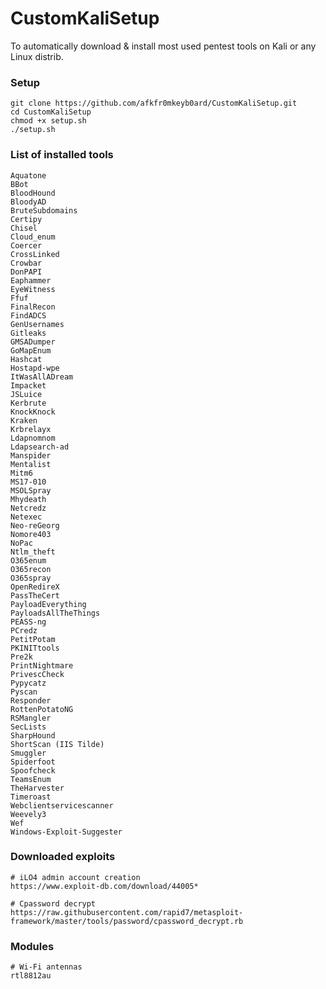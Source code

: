 # CustomKaliSetup
To automatically download &amp; install most used pentest tools on Kali or any Linux distrib.

### Setup
```
git clone https://github.com/afkfr0mkeyb0ard/CustomKaliSetup.git
cd CustomKaliSetup
chmod +x setup.sh
./setup.sh
```

### List of installed tools

```
Aquatone
BBot
BloodHound
BloodyAD
BruteSubdomains
Certipy
Chisel
Cloud_enum
Coercer
CrossLinked
Crowbar
DonPAPI
Eaphammer
EyeWitness
Ffuf
FinalRecon
FindADCS
GenUsernames
Gitleaks
GMSADumper
GoMapEnum
Hashcat
Hostapd-wpe
ItWasAllADream
Impacket
JSLuice
Kerbrute
KnockKnock
Kraken
Krbrelayx
Ldapnomnom
Ldapsearch-ad
Manspider
Mentalist
Mitm6
MS17-010
MSOLSpray
Mhydeath
Netcredz
Netexec
Neo-reGeorg
Nomore403
NoPac
Ntlm_theft
O365enum
O365recon
O365spray
OpenRedireX
PassTheCert
PayloadEverything
PayloadsAllTheThings
PEASS-ng
PCredz
PetitPotam
PKINITtools
Pre2k
PrintNightmare
PrivescCheck
Pypycatz
Pyscan
Responder
RottenPotatoNG
RSMangler
SecLists
SharpHound
ShortScan (IIS Tilde)
Smuggler
Spiderfoot
Spoofcheck
TeamsEnum
TheHarvester
Timeroast
Webclientservicescanner
Weevely3
Wef
Windows-Exploit-Suggester
```

### Downloaded exploits 
```
# iLO4 admin account creation
https://www.exploit-db.com/download/44005*

# Cpassword decrypt
https://raw.githubusercontent.com/rapid7/metasploit-framework/master/tools/password/cpassword_decrypt.rb
```

### Modules
```
# Wi-Fi antennas
rtl8812au
```

